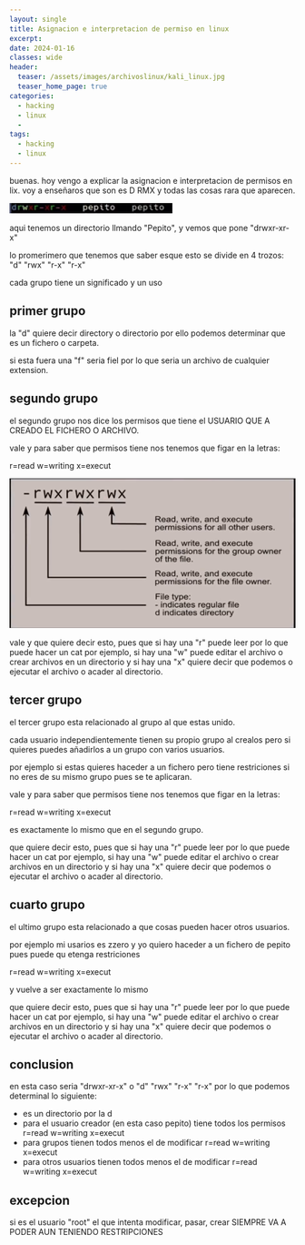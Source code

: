 ```yaml
---
layout: single
title: Asignacion e interpretacion de permiso en linux
excerpt:
date: 2024-01-16
classes: wide
header:
  teaser: /assets/images/archivoslinux/kali_linux.jpg
  teaser_home_page: true
categories:
  - hacking
  - linux
  - 
tags:  
  - hacking
  - linux
---
```


buenas. hoy vengo a explicar la asignacion e interpretacion de permisos en lix. 
voy a enseñaros que son es D RMX y todas las cosas rara que aparecen.

![](/assets/images/archivoslinux/Captura.PNG)

aqui tenemos un directorio llmando "Pepito", y vemos que pone "drwxr-xr-x"

lo promerimero que tenemos que saber esque esto se divide en 4 trozos: "d" "rwx" "r-x" "r-x"

cada grupo tiene un significado y un uso

## primer grupo

la "d" quiere decir directory o directorio por ello podemos determinar que es un fichero o carpeta.

si esta fuera una "f" seria fiel por lo que seria un archivo de cualquier extension.

## segundo grupo 

el segundo grupo nos dice los permisos que tiene el USUARIO QUE A CREADO EL FICHERO O ARCHIVO.

vale y para saber que permisos tiene nos tenemos que figar en la letras:

r=read
w=writing
x=execut

![](/assets/images/archivoslinux/4.PNG)

vale y que quiere decir esto, pues que si hay una "r" puede leer por lo que puede hacer un cat por ejemplo, si hay una "w" puede editar el archivo o crear archivos en un directorio y si hay una "x" quiere decir que podemos o ejecutar el archivo o acader al directorio.

## tercer grupo

el tercer grupo esta relacionado al grupo al que estas unido.

cada usuario independientemente tienen su propio grupo al crealos pero si quieres puedes añadirlos a un grupo con varios usuarios.

por ejemplo si estas quieres haceder a un fichero pero tiene restriciones si no eres de su mismo grupo pues se te aplicaran.

vale y para saber que permisos tiene nos tenemos que figar en la letras:

r=read
w=writing
x=execut

es exactamente lo mismo que en el segundo grupo.

que quiere decir esto, pues que si hay una "r" puede leer por lo que puede hacer un cat por ejemplo, si hay una "w" puede editar el archivo o crear archivos en un directorio y si hay una "x" quiere decir que podemos o ejecutar el archivo o acader al directorio.

## cuarto grupo

el ultimo grupo esta relacionado a que cosas pueden hacer otros usuarios.

por ejemplo mi usarios es zzero y yo quiero haceder a un fichero de pepito pues puede qu etenga restriciones

r=read
w=writing
x=execut

y vuelve a ser exactamente lo mismo

que quiere decir esto, pues que si hay una "r" puede leer por lo que puede hacer un cat por ejemplo, si hay una "w" puede editar el archivo o crear archivos en un directorio y si hay una "x" quiere decir que podemos o ejecutar el archivo o acader al directorio.

## conclusion

en esta caso seria "drwxr-xr-x" o "d" "rwx" "r-x" "r-x" por lo que podemos determinal lo siguiente:
 - es un directorio por la d
 - para el usuario creador (en esta caso pepito) tiene todos los permisos r=read w=writing x=execut
 - para grupos tienen todos menos el de modificar r=read w=writing x=execut
 - para otros usuarios tienen todos menos el de modificar r=read w=writing x=execut

## excepcion

si es el usuario "root" el que intenta modificar, pasar, crear SIEMPRE VA A PODER AUN TENIENDO RESTRIPCIONES
